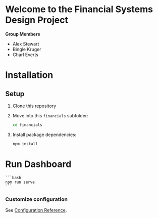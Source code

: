 # Welcome to the Financial Systems Design Project
**Group Members**

* Alex Stewart
* Bingle Kruger
* Charl Everts

# Installation

## Setup

1. Clone this repository

2. Move into this `financials` subfolder:

	```bash
	cd financials
	```

3. Install package dependencies:

	```bash
	npm install
	```

# Run Dashboard

	```bash
	npm run serve
	```


### Customize configuration
See [Configuration Reference](https://cli.vuejs.org/config/).



